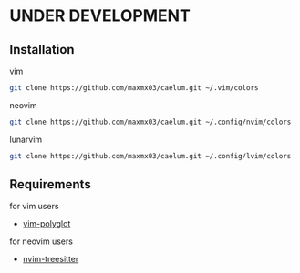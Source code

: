 # UNDER DEVELOPMENT

## Installation

vim
```bash
git clone https://github.com/maxmx03/caelum.git ~/.vim/colors
```

neovim
```bash
git clone https://github.com/maxmx03/caelum.git ~/.config/nvim/colors
```

lunarvim
```bash
git clone https://github.com/maxmx03/caelum.git ~/.config/lvim/colors
```

## Requirements

for vim users
- [vim-polyglot](https://github.com/sheerun/vim-polyglot)

for neovim users
- [nvim-treesitter](https://github.com/nvim-treesitter/nvim-treesitter)
